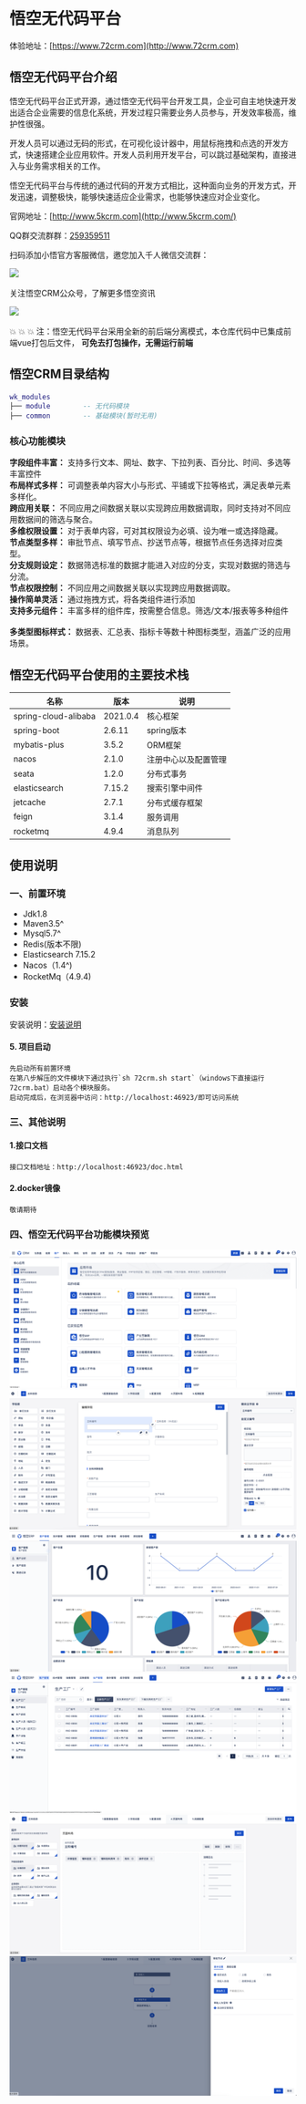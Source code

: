 # 悟空无代码平台


体验地址：[https://www.72crm.com](http://www.72crm.com)

## 悟空无代码平台介绍


悟空无代码平台正式开源，通过悟空无代码平台开发工具，企业可自主地快速开发出适合企业需要的信息化系统，开发过程只需要业务人员参与，开发效率极高，维护性很强。

开发人员可以通过无码的形式，在可视化设计器中，用鼠标拖拽和点选的开发方式，快速搭建企业应用软件。开发人员利用开发平台，可以跳过基础架构，直接进入与业务需求相关的工作。

悟空无代码平台与传统的通过代码的开发方式相比，这种面向业务的开发方式，开发迅速，调整极快，能够快速适应企业需求，也能够快速应对企业变化。


官网地址：[http://www.5kcrm.com](http://www.5kcrm.com/)


QQ群交流群群：[259359511](https://qm.qq.com/cgi-bin/qm/qr?k=G9T2audQqbZBR_HG0aTP9E-8fE7oMeb8&jump_from=webapi)


扫码添加小悟官方客服微信，邀您加入千人微信交流群：

<img src="https://images.gitee.com/uploads/images/2019/1231/115927_f9c580c8_345098.png" width="120">

关注悟空CRM公众号，了解更多悟空资讯

<img src="https://images.gitee.com/uploads/images/2019/1202/135713_d3566c6a_345098.jpeg" width="120">


 :boom:  :boom:  :boom: 注：悟空无代码平台采用全新的前后端分离模式，本仓库代码中已集成前端vue打包后文件，  **可免去打包操作，无需运行前端** 



## 悟空CRM目录结构

``` lua
wk_modules
├── module        -- 无代码模块
├── common        -- 基础模块(暂时无用)
```

### 核心功能模块

 **字段组件丰富：** 支持多行文本、网址、数字、下拉列表、百分比、时间、多选等丰富控件<br/>
 **布局样式多样：** 可调整表单内容大小与形式、平铺或下拉等格式，满足表单元素多样化。<br/>
 **跨应用关联：** 不同应用之间数据关联以实现跨应用数据调取，同时支持对不同应用数据间的筛选与聚合。<br/>
 **多维权限设置：** 对于表单内容，可对其权限设为必填、设为唯一或选择隐藏。<br/>
 **节点类型多样：** 审批节点、填写节点、抄送节点等，根据节点任务选择对应类型。<br/>
 **分支规则设定：** 数据筛选标准的数据才能进入对应的分支，实现对数据的筛选与分流。<br/>
 **节点权限控制：** 不同应用之间数据关联以实现跨应用数据调取。<br/>
 **操作简单灵活：** 通过拖拽方式，将各类组件进行添加<br/>
 **支持多元组件：** 丰富多样的组件库，按需整合信息。筛选/文本/报表等多种组件<br/><br/>
 **多类型图标样式：** 数据表、汇总表、指标卡等数十种图标类型，涵盖广泛的应用场景。<br/>


## 悟空无代码平台使用的主要技术栈

|名称                 | 版本                     | 说明   |
|---------------------|---------------------------|----  |
| spring-cloud-alibaba| 2021.0.4                  |  核心框架  |
| spring-boot         | 2.6.11                    |  spring版本  |
| mybatis-plus        | 3.5.2                     |  ORM框架  |
| nacos               | 2.1.0                     |  注册中心以及配置管理  |
| seata               | 1.2.0                     |  分布式事务 |
| elasticsearch       | 7.15.2                    |  搜索引擎中间件  |
| jetcache            | 2.7.1                     |  分布式缓存框架  |
| feign               | 3.1.4                     |  服务调用        |
| rocketmq            | 4.9.4                     |  消息队列        |


## 使用说明

### 一、前置环境
- Jdk1.8
- Maven3.5^   
- Mysql5.7^
- Redis(版本不限)
- Elasticsearch 7.15.2
- Nacos（1.4^)
- RocketMq（4.9.4)

### 安装

安装说明：[安装说明](https://gitee.com/wukongcrm_admin/wukong-nocode/wikis/%E5%AE%89%E8%A3%85%E8%AF%B4%E6%98%8E)

#### 5. 项目启动 <br/>


```
先启动所有前置环境
在第八步解压的文件模块下通过执行`sh 72crm.sh start`（windows下直接运行72crm.bat）启动各个模块服务。
启动完成后，在浏览器中访问：http://localhost:46923/即可访问系统

```


### 三、其他说明

#### 1.接口文档<br/>

```
接口文档地址：http://localhost:46923/doc.html
```
#### 2.docker镜像<br/>
```
敬请期待
```
### 四、悟空无代码平台功能模块预览
![输入图片说明](img/001.png)
![输入图片说明](img/002.png)
![输入图片说明](img/006.png)
![输入图片说明](img/007.png)
![输入图片说明](img/005.png)
![输入图片说明](img/004.png)